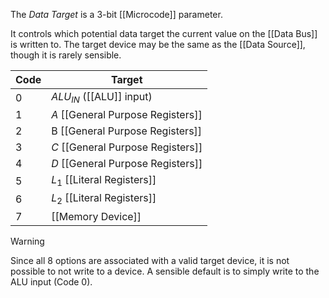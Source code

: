 The _Data Target_ is a 3-bit [[Microcode]] parameter.

It controls which potential data target the current value on the [[Data Bus]] is written to.
The target device may be the same as the [[Data Source]], though it is rarely sensible.

| Code | Target                            |
| ---- | --------------------------------- |
| 0    | $ALU_{IN}$ ([[ALU]] input)        |
| 1    | $A$ [[General Purpose Registers]] |
| 2    | B [[General Purpose Registers]]   |
| 3    | $C$ [[General Purpose Registers]] |
| 4    | $D$ [[General Purpose Registers]] |
| 5    | $L_1$ [[Literal Registers]]       |
| 6    | $L_2$ [[Literal Registers]]       |
| 7    | [[Memory Device]]                 |

>[!WARNING]
Since all 8 options are associated with a valid target device, it is not possible to not write to a device. A sensible default is to simply write to the ALU input (Code 0).
